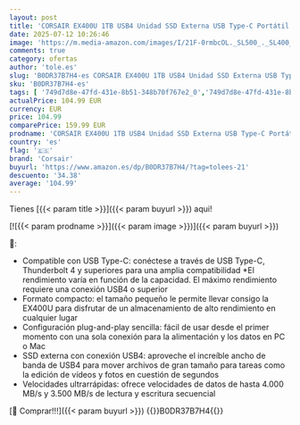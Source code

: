 ```yaml
---
layout: post
title: 'CORSAIR EX400U 1TB USB4 Unidad SSD Externa USB Type-C Portátil – Conexiones USB4  USB 3.2 Gen2 2x2  Hasta 40 Gbps  Plug-&-Play  MagSafe  Incluye cable USB-C a USB-C  USB4  – Windows PC  iOS Mac – Gris'
date: 2025-07-12 10:26:46
image: 'https://m.media-amazon.com/images/I/21F-0rmbcOL._SL500_._SL400_.jpg'
comments: true
category: ofertas
author: 'tole.es'
slug: 'B0DR37B7H4-es CORSAIR EX400U 1TB USB4 Unidad SSD Externa USB Type-C...'
sku: 'B0DR37B7H4-es'
tags: [ '749d7d8e-47fd-431e-8b51-348b70f767e2_0','749d7d8e-47fd-431e-8b51-348b70f767e2_6901','Almacenamiento de datos','Almacenamiento de datos externo','Arborist Merchandising Root','Discos duros sólidos externos','Electrónica','Informática','Self Service','Special Features Stores','Top Brands Tech Computer Components','Top Brands Tech Selection','corsair','magsafe','🇪🇸', ]
actualPrice: 104.99 EUR
currency: EUR
price: 104.99
comparePrice: 159.99 EUR
prodname: 'CORSAIR EX400U 1TB USB4 Unidad SSD Externa USB Type-C Portátil – Conexiones USB4  USB 3.2 Gen2 2x2  Hasta 40 Gbps  Plug-&-Play  MagSafe  Incluye cable USB-C a USB-C  USB4  – Windows PC  iOS Mac – Gris'
country: 'es'
flag: '🇪🇸'
brand: 'Corsair'
buyurl: 'https://www.amazon.es/dp/B0DR37B7H4/?tag=tolees-21'
descuento: '34.38'
average: '104.99'
---
```


Tienes [{{< param title >}}]({{< param buyurl >}}) aqui!

[![{{< param prodname >}}]({{< param image >}})]({{< param buyurl >}})

🔎:

- Compatible con USB Type-C: conéctese a través de USB Type-C, Thunderbolt 4 y superiores para una amplia compatibilidad *El rendimiento varía en función de la capacidad. El máximo rendimiento requiere una conexión USB4 o superior
- Formato compacto: el tamaño pequeño le permite llevar consigo la EX400U para disfrutar de un almacenamiento de alto rendimiento en cualquier lugar
- Configuración plug-and-play sencilla: fácil de usar desde el primer momento con una sola conexión para la alimentación y los datos en PC o Mac
- SSD externa con conexión USB4: aproveche el increíble ancho de banda de USB4 para mover archivos de gran tamaño para tareas como la edición de vídeos y fotos en cuestión de segundos
- Velocidades ultrarrápidas: ofrece velocidades de datos de hasta 4.000 MB/s y 3.500 MB/s de lectura y escritura secuencial

[🛒 Comprar!!!]({{< param buyurl >}})
{{<world>}}B0DR37B7H4{{</world>}}
